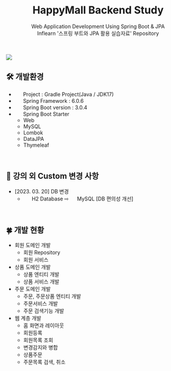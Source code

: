<h1 align=center>HappyMall Backend Study</h1>
<p align=center>Web Application Development Using Spring Boot & JPA</br>
Inflearn '스프링 부트와 JPA 활용 실습자료' Repository</p>
<br/></br>
<img align=center src="https://user-images.githubusercontent.com/112257466/225543902-7899dc57-6a93-4cb3-9b25-9cf3f05db17a.png"/></br>

## 🛠️ 개발환경
- <img src="https://user-images.githubusercontent.com/112257466/209075018-0a1f7f14-a910-4d16-a4e4-51929b99e1ae.png" width=15px/>&nbsp;&nbsp;Project : Gradle Project(Java / JDK17)
- <img src="https://user-images.githubusercontent.com/112257466/209075018-0a1f7f14-a910-4d16-a4e4-51929b99e1ae.png" width=15px/>&nbsp;&nbsp;Spring Framework : 6.0.6
- <img src="https://user-images.githubusercontent.com/112257466/209075280-78be8487-7d6a-485c-92a8-d6677f0caab9.png" width=15px/>&nbsp;&nbsp;Spring Boot version : 3.0.4
- <img src="https://user-images.githubusercontent.com/112257466/209075280-78be8487-7d6a-485c-92a8-d6677f0caab9.png" width=15px/>&nbsp;&nbsp;Spring Boot Starter
  - Web 
  - MySQL 
  - Lombok
  - DataJPA
  - Thymeleaf


</br>

## 🔆 강의 외 Custom 변경 사항
 - [2023. 03. 20] DB 변경
    -  <img src="https://user-images.githubusercontent.com/112257466/226243880-d89280ef-75a5-4bcc-a3a9-47692fd53e3b.svg" width=15px/>&nbsp;&nbsp;H2 Database ⇨ 
      <img src="https://user-images.githubusercontent.com/112257466/226245108-ee0fb2aa-49e1-4b45-969d-c646abee8ea2.svg" width=15px/>&nbsp;MySQL [DB 편의성 개선]
</br>

## 🍀 개발 현황
- 회원 도메인 개발
  - 회원 Repository
  - 회원 서비스
- 상품 도메인 개발
  - 상품 엔티티 개발
  - 상품 서비스 개발
- 주문 도메인 개발
  - 주문, 주문상품 엔티티 개발
  - 주문서비스 개발
  - 주문 검색기능 개발
- 웹 계층 개발
  - 홈 화면과 레이아웃
  - 회원등록
  - 회원목록 조회
  - 변경감지와 병합
  - 상품주문
  - 주문목록 검색, 취소
